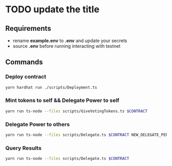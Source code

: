 # TODO update the title

## Requirements
 - rename **example.env** to **.env** and update your secrets
 - source **.env** before running interacting with testnet

## Commands

### Deploy contract

```bash
yarn hardhat run ./scripts/Deployment.ts
```

### Mint tokens to self && Delegate Power to self

```bash
yarn run ts-node --files scripts/GiveVotingTokens.ts $CONTRACT 
```

### Delegate Power to others

```bash
yarn run ts-node --files scripts/Delegate.ts $CONTRACT NEW_DELEGATE_PERSON_ADDRESS
```

### Query Results

```bash
yarn run ts-node --files scripts/Delegate.ts $CONTRACT
```
